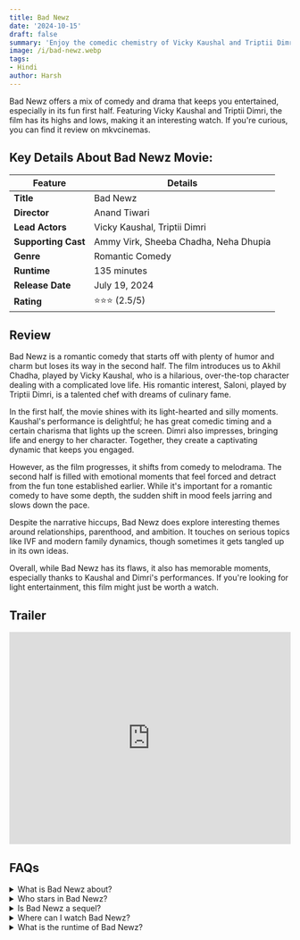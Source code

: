 ```yaml
---
title: Bad Newz
date: '2024-10-15'
draft: false
summary: 'Enjoy the comedic chemistry of Vicky Kaushal and Triptii Dimri in Bad Newz! A rom-com that entertains, now on mkvcinemas.'
image: /i/bad-newz.webp
tags:
- Hindi
author: Harsh
---
```


Bad Newz offers a mix of comedy and drama that keeps you entertained, especially in its fun first half. Featuring Vicky Kaushal and Triptii Dimri, the film has its highs and lows, making it an interesting watch. If you're curious, you can find it review on mkvcinemas.

## Key Details About Bad Newz Movie:

| Feature               | Details                                         |
|-----------------------|------------------------------------------------|
| **Title**             | Bad Newz                                       |
| **Director**          | Anand Tiwari                                   |
| **Lead Actors**       | Vicky Kaushal, Triptii Dimri                  |
| **Supporting Cast**    | Ammy Virk, Sheeba Chadha, Neha Dhupia       |
| **Genre**             | Romantic Comedy                                |
| **Runtime**           | 135 minutes                                    |
| **Release Date**      | July 19, 2024                                  |
| **Rating**            | ⭐⭐⭐ (2.5/5)                                   |

## Review

Bad Newz is a romantic comedy that starts off with plenty of humor and charm but loses its way in the second half. The film introduces us to Akhil Chadha, played by Vicky Kaushal, who is a hilarious, over-the-top character dealing with a complicated love life. His romantic interest, Saloni, played by Triptii Dimri, is a talented chef with dreams of culinary fame.

In the first half, the movie shines with its light-hearted and silly moments. Kaushal's performance is delightful; he has great comedic timing and a certain charisma that lights up the screen. Dimri also impresses, bringing life and energy to her character. Together, they create a captivating dynamic that keeps you engaged.

However, as the film progresses, it shifts from comedy to melodrama. The second half is filled with emotional moments that feel forced and detract from the fun tone established earlier. While it's important for a romantic comedy to have some depth, the sudden shift in mood feels jarring and slows down the pace.

Despite the narrative hiccups, Bad Newz does explore interesting themes around relationships, parenthood, and ambition. It touches on serious topics like IVF and modern family dynamics, though sometimes it gets tangled up in its own ideas.

Overall, while Bad Newz has its flaws, it also has memorable moments, especially thanks to Kaushal and Dimri's performances. If you're looking for light entertainment, this film might just be worth a watch.

## Trailer

<iframe width="100%" height="380" src="https://www.youtube.com/embed/uV50UfcIT68?si=xehkrOpVbTpdKKC1" frameborder="0"
  allow="accelerometer; autoplay; clipboard-write; encrypted-media; gyroscope; picture-in-picture; web-share"
  referrerpolicy="strict-origin-when-cross-origin" allowfullscreen></iframe>

## FAQs

<details>
  <summary>What is Bad Newz about?</summary>
  <p>Bad Newz follows the humorous and complicated love story of Akhil and Saloni as they navigate relationships and personal ambitions.</p>
</details>

<details>
  <summary>Who stars in Bad Newz?</summary>
  <p>The film features Vicky Kaushal, Triptii Dimri, Ammy Virk, and Sheeba Chadha.</p>
</details>

<details>
  <summary>Is Bad Newz a sequel?</summary>
  <p>Yes, it is a follow-up to the 2019 film Good Newwz, which dealt with IVF and parental challenges.</p>
</details>

<details>
  <summary>Where can I watch Bad Newz?</summary>
  <p>You can stream Bad Newz on mkvcinemas.</p>
</details>

<details>
  <summary>What is the runtime of Bad Newz?</summary>
  <p>The film has a runtime of 135 minutes.</p>
</details>
